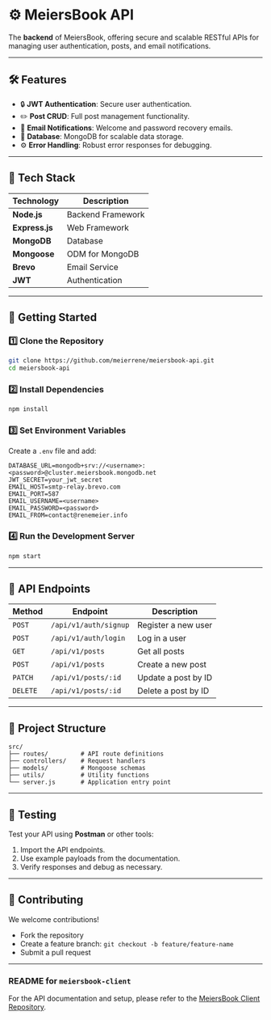 # ⚙️ **MeiersBook API**

The **backend** of MeiersBook, offering secure and scalable RESTful APIs for managing user authentication, posts, and email notifications.

---

## 🛠️ **Features**

- 🔒 **JWT Authentication**: Secure user authentication.
- ✏️ **Post CRUD**: Full post management functionality.
- 📧 **Email Notifications**: Welcome and password recovery emails.
- 🚤️ **Database**: MongoDB for scalable data storage.
- ⚙️ **Error Handling**: Robust error responses for debugging.

---

## 🧪 **Tech Stack**

| **Technology** | **Description**   |
| -------------- | ----------------- |
| **Node.js**    | Backend Framework |
| **Express.js** | Web Framework     |
| **MongoDB**    | Database          |
| **Mongoose**   | ODM for MongoDB   |
| **Brevo**      | Email Service     |
| **JWT**        | Authentication    |

---

## 🚀 **Getting Started**

### **1️⃣ Clone the Repository**

```bash
git clone https://github.com/meierrene/meiersbook-api.git
cd meiersbook-api
```

### **2️⃣ Install Dependencies**

```bash
npm install
```

### **3️⃣ Set Environment Variables**

Create a `.env` file and add:

```env
DATABASE_URL=mongodb+srv://<username>:<password>@cluster.meiersbook.mongodb.net
JWT_SECRET=your_jwt_secret
EMAIL_HOST=smtp-relay.brevo.com
EMAIL_PORT=587
EMAIL_USERNAME=<username>
EMAIL_PASSWORD=<password>
EMAIL_FROM=contact@renemeier.info
```

### **4️⃣ Run the Development Server**

```bash
npm start
```

---

## 📁 **API Endpoints**

| **Method** | **Endpoint**          | **Description**     |
| ---------- | --------------------- | ------------------- |
| `POST`     | `/api/v1/auth/signup` | Register a new user |
| `POST`     | `/api/v1/auth/login`  | Log in a user       |
| `GET`      | `/api/v1/posts`       | Get all posts       |
| `POST`     | `/api/v1/posts`       | Create a new post   |
| `PATCH`    | `/api/v1/posts/:id`   | Update a post by ID |
| `DELETE`   | `/api/v1/posts/:id`   | Delete a post by ID |

---

## 📁 **Project Structure**

```plaintext
src/
├── routes/         # API route definitions
├── controllers/    # Request handlers
├── models/         # Mongoose schemas
├── utils/          # Utility functions
└── server.js       # Application entry point
```

---

## 🧥 **Testing**

Test your API using **Postman** or other tools:

1. Import the API endpoints.
2. Use example payloads from the documentation.
3. Verify responses and debug as necessary.

---

## 🧥 **Contributing**

We welcome contributions!

- Fork the repository
- Create a feature branch: `git checkout -b feature/feature-name`
- Submit a pull request

---

### **README for `meiersbook-client`**

For the API documentation and setup, please refer to the [MeiersBook Client Repository](https://github.com/meierrene/meiersbook-client).

